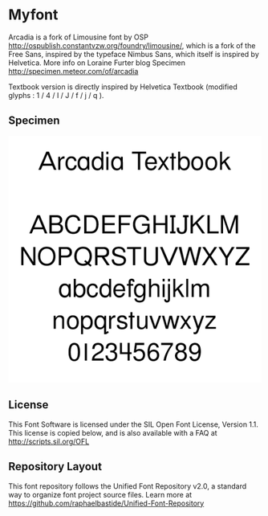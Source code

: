 # Myfont

Arcadia is a fork of Limousine font by OSP <http://ospublish.constantvzw.org/foundry/limousine/>, which is a fork of the Free Sans, inspired by the typeface Nimbus Sans, which itself is inspired by Helvetica.
More info on Loraine Furter blog Specimen <http://specimen.meteor.com/of/arcadia>

Textbook version is directly inspired by Helvetica Textbook (modified glyphs : 1 / 4 / I / J / f / j / q ).

## Specimen

![Arcadia Textbook specimen](https://github.com/SamuelRiversMoore/Arcadia-Textbook/blob/master/specimen.png)

## License

This Font Software is licensed under the SIL Open Font License, Version 1.1. 
This license is copied below, and is also available with a FAQ at 
http://scripts.sil.org/OFL

## Repository Layout

This font repository follows the Unified Font Repository v2.0, 
a standard way to organize font project source files. Learn more at 
https://github.com/raphaelbastide/Unified-Font-Repository

